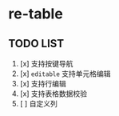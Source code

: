 # re-table

## TODO LIST

1. [x] 支持按键导航
2. [x] `editable` 支持单元格编辑
3. [x] 支持行编辑
4. [x] 支持表格数据校验
5. [ ] 自定义列
